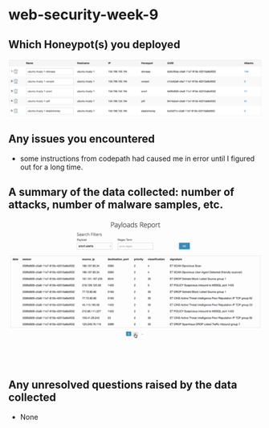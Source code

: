# web-security-week-9


## Which Honeypot(s) you deployed

<img src='week9.png' title='week9_screenshot' width='' alt='' />

## Any issues you encountered
- some instructions from codepath had caused me in error until I figured out for a long time.

## A summary of the data collected: number of attacks, number of malware samples, etc.

<img src='week9_2.gif' title='week9_GIF' width='' alt='' />

## Any unresolved questions raised by the data collected
 - None

